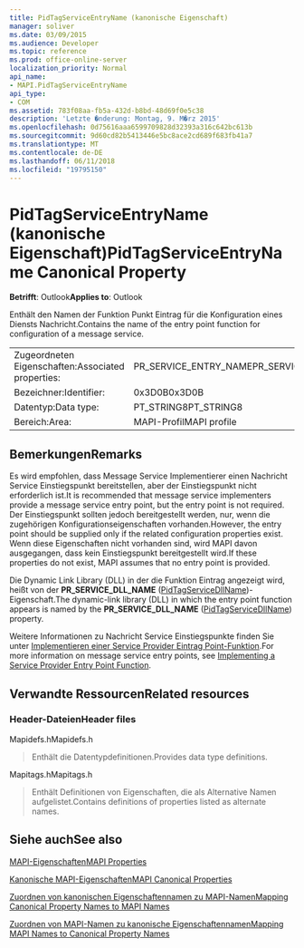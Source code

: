```yaml
---
title: PidTagServiceEntryName (kanonische Eigenschaft)
manager: soliver
ms.date: 03/09/2015
ms.audience: Developer
ms.topic: reference
ms.prod: office-online-server
localization_priority: Normal
api_name:
- MAPI.PidTagServiceEntryName
api_type:
- COM
ms.assetid: 783f08aa-fb5a-432d-b8bd-48d69f0e5c38
description: 'Letzte �nderung: Montag, 9. M�rz 2015'
ms.openlocfilehash: 0d75616aaa6599709828d32393a316c642bc613b
ms.sourcegitcommit: 9d60cd82b5413446e5bc8ace2cd689f683fb41a7
ms.translationtype: MT
ms.contentlocale: de-DE
ms.lasthandoff: 06/11/2018
ms.locfileid: "19795150"
---
```

# <a name="pidtagserviceentryname-canonical-property"></a><span data-ttu-id="e17b7-103">PidTagServiceEntryName (kanonische Eigenschaft)</span><span class="sxs-lookup"><span data-stu-id="e17b7-103">PidTagServiceEntryName Canonical Property</span></span>

  
  
<span data-ttu-id="e17b7-104">**Betrifft**: Outlook</span><span class="sxs-lookup"><span data-stu-id="e17b7-104">**Applies to**: Outlook</span></span> 
  
<span data-ttu-id="e17b7-105">Enthält den Namen der Funktion Punkt Eintrag für die Konfiguration eines Diensts Nachricht.</span><span class="sxs-lookup"><span data-stu-id="e17b7-105">Contains the name of the entry point function for configuration of a message service.</span></span>
  
|||
|:-----|:-----|
|<span data-ttu-id="e17b7-106">Zugeordneten Eigenschaften:</span><span class="sxs-lookup"><span data-stu-id="e17b7-106">Associated properties:</span></span>  <br/> |<span data-ttu-id="e17b7-107">PR_SERVICE_ENTRY_NAME</span><span class="sxs-lookup"><span data-stu-id="e17b7-107">PR_SERVICE_ENTRY_NAME</span></span>  <br/> |
|<span data-ttu-id="e17b7-108">Bezeichner:</span><span class="sxs-lookup"><span data-stu-id="e17b7-108">Identifier:</span></span>  <br/> |<span data-ttu-id="e17b7-109">0x3D0B</span><span class="sxs-lookup"><span data-stu-id="e17b7-109">0x3D0B</span></span>  <br/> |
|<span data-ttu-id="e17b7-110">Datentyp:</span><span class="sxs-lookup"><span data-stu-id="e17b7-110">Data type:</span></span>  <br/> |<span data-ttu-id="e17b7-111">PT_STRING8</span><span class="sxs-lookup"><span data-stu-id="e17b7-111">PT_STRING8</span></span>  <br/> |
|<span data-ttu-id="e17b7-112">Bereich:</span><span class="sxs-lookup"><span data-stu-id="e17b7-112">Area:</span></span>  <br/> |<span data-ttu-id="e17b7-113">MAPI-Profil</span><span class="sxs-lookup"><span data-stu-id="e17b7-113">MAPI profile</span></span>  <br/> |
   
## <a name="remarks"></a><span data-ttu-id="e17b7-114">Bemerkungen</span><span class="sxs-lookup"><span data-stu-id="e17b7-114">Remarks</span></span>

<span data-ttu-id="e17b7-115">Es wird empfohlen, dass Message Service Implementierer einen Nachricht Service Einstiegspunkt bereitstellen, aber der Einstiegspunkt nicht erforderlich ist.</span><span class="sxs-lookup"><span data-stu-id="e17b7-115">It is recommended that message service implementers provide a message service entry point, but the entry point is not required.</span></span> <span data-ttu-id="e17b7-116">Der Einstiegspunkt sollten jedoch bereitgestellt werden, nur, wenn die zugehörigen Konfigurationseigenschaften vorhanden.</span><span class="sxs-lookup"><span data-stu-id="e17b7-116">However, the entry point should be supplied only if the related configuration properties exist.</span></span> <span data-ttu-id="e17b7-117">Wenn diese Eigenschaften nicht vorhanden sind, wird MAPI davon ausgegangen, dass kein Einstiegspunkt bereitgestellt wird.</span><span class="sxs-lookup"><span data-stu-id="e17b7-117">If these properties do not exist, MAPI assumes that no entry point is provided.</span></span>
  
<span data-ttu-id="e17b7-118">Die Dynamic Link Library (DLL) in der die Funktion Eintrag angezeigt wird, heißt von der **PR_SERVICE_DLL_NAME** ([PidTagServiceDllName](pidtagservicedllname-canonical-property.md))-Eigenschaft.</span><span class="sxs-lookup"><span data-stu-id="e17b7-118">The dynamic-link library (DLL) in which the entry point function appears is named by the **PR_SERVICE_DLL_NAME** ([PidTagServiceDllName](pidtagservicedllname-canonical-property.md)) property.</span></span>
  
<span data-ttu-id="e17b7-119">Weitere Informationen zu Nachricht Service Einstiegspunkte finden Sie unter [Implementieren einer Service Provider Eintrag Point-Funktion](implementing-a-service-provider-entry-point-function.md).</span><span class="sxs-lookup"><span data-stu-id="e17b7-119">For more information on message service entry points, see [Implementing a Service Provider Entry Point Function](implementing-a-service-provider-entry-point-function.md).</span></span>
  
## <a name="related-resources"></a><span data-ttu-id="e17b7-120">Verwandte Ressourcen</span><span class="sxs-lookup"><span data-stu-id="e17b7-120">Related resources</span></span>

### <a name="header-files"></a><span data-ttu-id="e17b7-121">Header-Dateien</span><span class="sxs-lookup"><span data-stu-id="e17b7-121">Header files</span></span>

<span data-ttu-id="e17b7-122">Mapidefs.h</span><span class="sxs-lookup"><span data-stu-id="e17b7-122">Mapidefs.h</span></span>
  
> <span data-ttu-id="e17b7-123">Enthält die Datentypdefinitionen.</span><span class="sxs-lookup"><span data-stu-id="e17b7-123">Provides data type definitions.</span></span>
    
<span data-ttu-id="e17b7-124">Mapitags.h</span><span class="sxs-lookup"><span data-stu-id="e17b7-124">Mapitags.h</span></span>
  
> <span data-ttu-id="e17b7-125">Enthält Definitionen von Eigenschaften, die als Alternative Namen aufgelistet.</span><span class="sxs-lookup"><span data-stu-id="e17b7-125">Contains definitions of properties listed as alternate names.</span></span>
    
## <a name="see-also"></a><span data-ttu-id="e17b7-126">Siehe auch</span><span class="sxs-lookup"><span data-stu-id="e17b7-126">See also</span></span>



[<span data-ttu-id="e17b7-127">MAPI-Eigenschaften</span><span class="sxs-lookup"><span data-stu-id="e17b7-127">MAPI Properties</span></span>](mapi-properties.md)
  
[<span data-ttu-id="e17b7-128">Kanonische MAPI-Eigenschaften</span><span class="sxs-lookup"><span data-stu-id="e17b7-128">MAPI Canonical Properties</span></span>](mapi-canonical-properties.md)
  
[<span data-ttu-id="e17b7-129">Zuordnen von kanonischen Eigenschaftennamen zu MAPI-Namen</span><span class="sxs-lookup"><span data-stu-id="e17b7-129">Mapping Canonical Property Names to MAPI Names</span></span>](mapping-canonical-property-names-to-mapi-names.md)
  
[<span data-ttu-id="e17b7-130">Zuordnen von MAPI-Namen zu kanonische Eigenschaftennamen</span><span class="sxs-lookup"><span data-stu-id="e17b7-130">Mapping MAPI Names to Canonical Property Names</span></span>](mapping-mapi-names-to-canonical-property-names.md)

